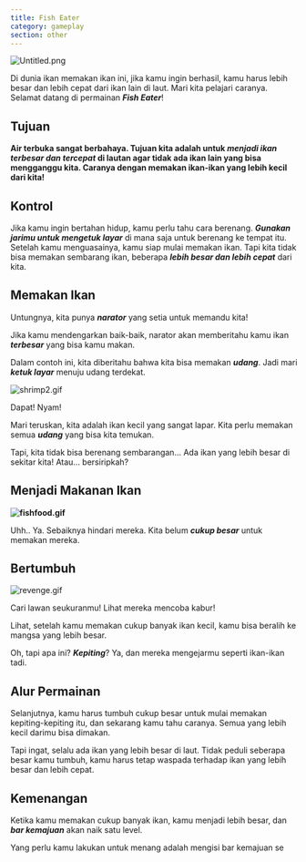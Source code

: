 ```yaml
---
title: Fish Eater
category: gameplay
section: other
---
```

![Untitled.png](https://help.studycat.com/hc/article_attachments/34916165069849)

Di dunia ikan memakan ikan ini, jika kamu ingin berhasil, kamu harus lebih besar dan lebih cepat dari ikan lain di laut. Mari kita pelajari caranya. Selamat datang di permainan ***Fish Eater***!

## **Tujuan**

**Air terbuka sangat berbahaya. Tujuan kita adalah untuk ***menjadi ikan terbesar dan tercepat*** di lautan agar tidak ada ikan lain yang bisa mengganggu kita. Caranya dengan memakan ikan-ikan yang lebih kecil dari kita!**

## **Kontrol**

Jika kamu ingin bertahan hidup, kamu perlu tahu cara berenang. ***Gunakan jarimu untuk mengetuk layar*** di mana saja untuk berenang ke tempat itu. Setelah kamu menguasainya, kamu siap mulai memakan ikan. Tapi kita tidak bisa memakan sembarang ikan, beberapa ***lebih besar dan lebih cepat*** dari kita.

## **Memakan Ikan**

Untungnya, kita punya ***narator*** yang setia untuk memandu kita!

Jika kamu mendengarkan baik-baik, narator akan memberitahu kamu ikan ***terbesar*** yang bisa kamu makan.

Dalam contoh ini, kita diberitahu bahwa kita bisa memakan ***udang***. Jadi mari ***ketuk layar*** menuju udang terdekat.

![shrimp2.gif](https://help.studycat.com/hc/article_attachments/34916149686297)

Dapat! Nyam!

Mari teruskan, kita adalah ikan kecil yang sangat lapar. Kita perlu memakan semua ***udang*** yang bisa kita temukan.

Tapi, kita tidak bisa berenang sembarangan... Ada ikan yang lebih besar di sekitar kita! Atau... bersiripkah?

## **Menjadi Makanan Ikan**

**![fishfood.gif](https://help.studycat.com/hc/article_attachments/34918253174937)**

Uhh.. Ya. Sebaiknya hindari mereka. Kita belum ***cukup besar*** untuk memakan mereka.

## **Bertumbuh**

![revenge.gif](https://help.studycat.com/hc/article_attachments/34918253176345)

Cari lawan seukuranmu! Lihat mereka mencoba kabur!

Lihat, setelah kamu memakan cukup banyak ikan kecil, kamu bisa beralih ke mangsa yang lebih besar.

Oh, tapi apa ini? ***Kepiting***? Ya, dan mereka mengejarmu seperti ikan-ikan tadi.

## **Alur Permainan**

Selanjutnya, kamu harus tumbuh cukup besar untuk mulai memakan kepiting-kepiting itu, dan sekarang kamu tahu caranya. Semua yang lebih kecil darimu bisa dimakan.

Tapi ingat, selalu ada ikan yang lebih besar di laut. Tidak peduli seberapa besar kamu tumbuh, kamu harus tetap waspada terhadap ikan yang lebih besar dan lebih cepat.

## **Kemenangan**

Ketika kamu memakan cukup banyak ikan, kamu menjadi lebih besar, dan ***bar kemajuan*** akan naik satu level.

Yang perlu kamu lakukan untuk menang adalah mengisi bar kemajuan se